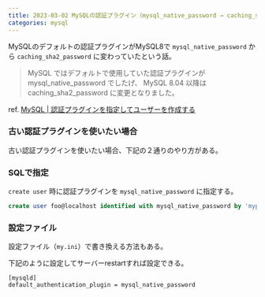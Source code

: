 ```yaml
---
title: 2023-03-02 MySQLの認証プラグイン（mysql_native_password → caching_sha2_password）
categories: mysql
---
```


MySQLのデフォルトの認証プラグインがMySQL8で `mysql_native_password` から `caching_sha2_password` に変わっていたという話。

> MySQL ではデフォルトで使用していた認証プラグインが mysql_native_password でしたげ、 MySQL 8.04 以降は caching_sha2_password に変更となりました。

ref. [MySQL \| 認証プラグインを指定してユーザーを作成する](https://www.javadrive.jp/mysql/user/index9.html)

### 古い認証プラグインを使いたい場合

古い認証プラグインを使いたい場合、下記の２通りのやり方がある。

### SQLで指定

`create user` 時に認証プラグインを `mysql_native_password` に指定する。

```sql
create user foo@localhost identified with mysql_native_password by 'mypassword';
```

### 設定ファイル

設定ファイル（`my.ini`）で書き換える方法もある。

下記のように設定してサーバーrestartすれば設定できる。

```
[mysqld]
default_authentication_plugin = mysql_native_password
```


